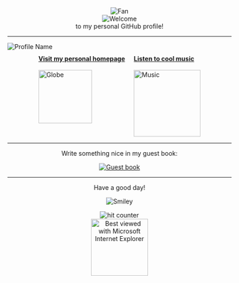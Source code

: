 <div align="center">
<img src="https://github.com/fnky/fnky/raw/fnky/img/fan-1.gif" alt="Fan" align="center">
</div>

<div align="center">
<img src="https://github.com/fnky/fnky/raw/fnky/img/welcome-fire.gif" alt="Welcome" align="center">
</div>

<div align="center">
to my personal GitHub profile!
</div>

<hr>

<div alig="center">
<img src="https://www.bloggif.com/tmp/53ef6224826d476a6663e7c904b228b4/text.gif?1758802111" alt="Profile Name" align="center">
</div>

<div style="display: flex; justify-content: center; gap: 20px; margin-top: 10px;">
  <div>
    <a href="https://0xh4ck3rm4n.vercel.app/">
      <strong>Visit my personal homepage</strong>
      <br /><br />
      <img alt="Globe" height="120" src="https://github.com/fnky/fnky/raw/fnky/img/website.gif">
    </a>
  </div>
  <div>
    <a href="https://youtu.be/Uw5OLnN7UvM?si=q-9L-xuDsqFF6M4r">
      <strong>Listen to cool music</strong>
      <br /><br />
      <img alt="Music" height="150" src="https://github.com/BrunnerLivio/brunnerlivio/blob/master/images/music.gif">
    </a>
  </div>
</div>


<hr>

<div align="center">
<p>Write something nice in my guest book:</p>
<a href="https://github.com/0xh4ck3rm4n/0xh4ck3rm4n/issues"><img src="https://github.com/fnky/fnky/raw/fnky/img/guestbook.gif" alt="Guest book" align="center"></a>
</div>

<hr>

<div align="center">
<p>Have a good day!</p>
<div>
<img src="https://github.com/fnky/fnky/raw/fnky/img/smile.gif" alt="Smiley" align="center">
</div>
</div>

<div align="center">
<p></p>
<img src="https://profile-counter.glitch.me/fnky/count.svg" alt="hit counter" align="center">
</div>

<div align="center">
<img src="https://github.com/fnky/fnky/raw/fnky/img/ie.jpg" alt="Best viewed with Microsoft Internet Explorer" align="center" width="128">
</div>

